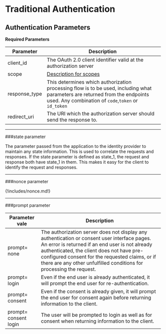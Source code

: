 # Traditional Authentication

## Authentication Parameters

**Required Parameters**


| Parameter                     | Description |
| --------------------- | -------- |
| client_id | The OAuth 2.0 client identifier valid at the authorization server  |                         
| scope | [Description for scopes](scopes-claims.md)  |                         
| response_type           | This determines which authorization processing flow is to be used, including what parameters are returned from the endpoints used. Any combination of `code`,`token` or `id_token`   |                          
| redirect_uri             |  The URI which the authorization server should send the response to.|

----

###state parameter

The parameter passed from the application to the identity provider to maintain any state information. This is used to correlate the requests and responses. If the state parameter is defined as state_1, the request and response both have state_1 in them. This makes it easy for the client to identify the request and responses.

----
###nonce parameter

{!includes/nonce.md!}

----


###prompt parameter

| Parameter vale                 | Description    | 
| --------------------- | ------------- |
| prompt= none |The authorization server does not display any authentication or consent user interface pages. An error is returned if an end user is not already authenticated, the client does not have pre-configured consent for the requested claims, or if there are any other unfulfilled conditions for processing the request.  |                       
| prompt= login |Even if the end user is already authenticated, it will prompt the end user for re-authentication.  |                       
| prompt= consent           |Even if the consent is already given, it will prompt the end user for consent again before returning information to the client.  |                        
| prompt= consent login  | The user will be prompted to login as well as for consent when returning information to the client.  |
